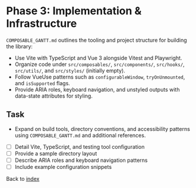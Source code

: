 # Phase 3: Implementation & Infrastructure

`COMPOSABLE_GANTT.md` outlines the tooling and project structure for building the library:

- Use Vite with TypeScript and Vue 3 alongside Vitest and Playwright.
- Organize code under `src/composables/`, `src/components/`, `src/hooks/`, `src/utils/`, and `src/styles/` (initially empty).
- Follow VueUse patterns such as `configurableWindow`, `tryOnUnmounted`, and `isSupported` flags.
- Provide ARIA roles, keyboard navigation, and unstyled outputs with data-state attributes for styling.

## Task
- Expand on build tools, directory conventions, and accessibility patterns using `COMPOSABLE_GANTT.md` and additional references.
- [ ] Detail Vite, TypeScript, and testing tool configuration
- [ ] Provide a sample directory layout
- [ ] Describe ARIA roles and keyboard navigation patterns
- [ ] Include example configuration snippets

Back to [index](index.md)
